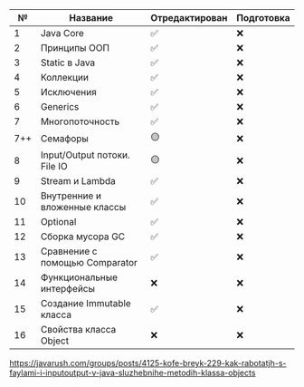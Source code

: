 | № | Название | Отредактирован | Подготовка |
|---|----------|----------------|------------|
| 1 | Java Core | :white_check_mark: |    :x:    |
| 2 | Принципы ООП | :white_check_mark: | :x: |
| 3 | Static в Java | :white_check_mark: | :x: |
| 4 | Коллекции | :white_check_mark: | :x: |
| 5 | Исключения | :white_check_mark: | :x: |
| 6 | Generics | :white_check_mark: | :x: |
| 7 | Многопоточность | :white_check_mark: | :x: |
| 7++ | Семафоры | 🟡 | :x: |
| 8 | Input/Output потоки. File IO | 🟡 | :x: |
| 9 | Stream и Lambda | :white_check_mark: | :x: |
| 10 | Внутренние и вложенные классы | :white_check_mark: | :x: |
| 11 | Optional | :white_check_mark: | :x: |
| 12 | Сборка мусора GC | :white_check_mark: | :x: |
| 13 | Сравнение с помощью Comparator | :white_check_mark: | :x: |
| 14 | Функциональные интерфейсы | :x: | :x: |
| 15 | Создание Immutable класса | :white_check_mark: | :x: |
| 16 | Свойства класса Object | :x: | :x: |
https://javarush.com/groups/posts/4125-kofe-breyk-229-kak-rabotatjh-s-faylami-i-inputoutput-v-java-sluzhebnihe-metodih-klassa-objects
